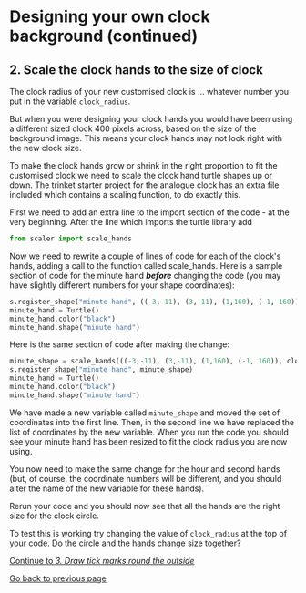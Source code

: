 # Designing your own clock background (continued)

## 2. Scale the clock hands to the size of clock

The clock radius of your new customised clock is ... whatever number you put in the variable ```clock_radius```.

But when you were designing your clock hands you would have been using a different sized clock 400 pixels across, based on the size of the background image. This means your clock hands may not look right with the new clock size.

To make the clock hands grow or shrink in the right proportion to fit the customised clock we need to scale the clock hand turtle shapes up or down. The trinket starter project for the analogue clock has an extra file included which contains a scaling function, to do exactly this.

First we need to add an extra line to the import section of the code - at the very beginning. After the line which imports the turtle library add

```python
from scaler import scale_hands
```

Now we need to rewrite a couple of lines of code for each of the clock's hands, adding a call to the function called scale_hands. Here is a sample section of code for the minute hand ***before*** changing the code (you may have slightly different numbers for your shape coordinates):

```python
s.register_shape("minute hand", ((-3,-11), (3,-11), (1,160), (-1, 160)))
minute_hand = Turtle()
minute_hand.color("black")
minute_hand.shape("minute hand")
```

Here is the same section of code after making the change:

```python
minute_shape = scale_hands(((-3,-11), (3,-11), (1,160), (-1, 160)), clock_radius)
s.register_shape("minute hand", minute_shape)
minute_hand = Turtle()
minute_hand.color("black")
minute_hand.shape("minute hand")
```

We have made a new variable called ```minute_shape``` and moved the set of coordinates into the first line. Then, in the second line we have replaced the list of coordinates by the new variable. When you run the code you should see your minute hand has been resized to fit the clock radius you are now using.

You now need to make the same change for the hour and second hands (but, of course, the coordinate numbers will be different, and you should alter the name of the new variable for these hands).

Rerun your code and you should now see that all the hands are the right size for the clock circle.

To test this is working try changing the value of ```clock_radius``` at the top of your code. Do the circle and the hands change size together?

[Continue to *3. Draw tick marks round the outside*](README2.md)

[Go back to previous page](README.md)
